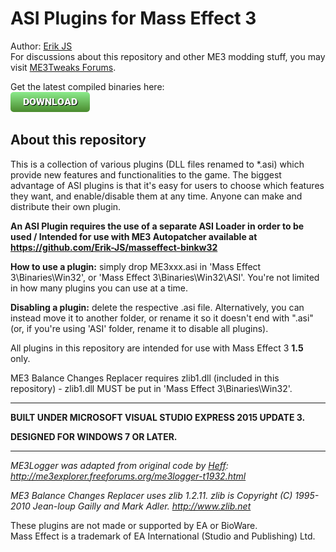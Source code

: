 # ASI Plugins for Mass Effect 3

Author: [Erik JS](https://github.com/Erik-JS)<br />
For discussions about this repository and other ME3 modding stuff, you may visit [ME3Tweaks Forums](https://me3tweaks.com/forums/).

Get the latest compiled binaries here:<br />
[![Dropbox](./button_download.png)](https://www.dropbox.com/sh/nkcxw14b9dtzpdg/AAAD1Z57FXHuU-DYQd76NwX_a?dl=0)

## About this repository

This is a collection of various plugins (DLL files renamed to *.asi) which provide new features and functionalities to the game. The biggest advantage of ASI plugins is that it's easy for users to choose which features they want, and enable/disable them at any time. Anyone can make and distribute their own plugin.

**An ASI Plugin requires the use of a separate ASI Loader in order to be used / Intended for use with ME3 Autopatcher available at https://github.com/Erik-JS/masseffect-binkw32**

**How to use a plugin:** simply drop ME3xxx.asi in 'Mass Effect 3\Binaries\Win32', or 'Mass Effect 3\Binaries\Win32\ASI'. You're not limited in how many plugins you can use at a time.

**Disabling a plugin:** delete the respective .asi file. Alternatively, you can instead move it to another folder, or rename it so it doesn't end with ".asi" (or, if you're using 'ASI' folder, rename it to disable all plugins).

All plugins in this repository are intended for use with Mass Effect 3 **1.5** only.

ME3 Balance Changes Replacer requires zlib1.dll (included in this repository) - zlib1.dll MUST be put in 'Mass Effect 3\Binaries\Win32'.

-----------------------------------------------------------

**BUILT UNDER MICROSOFT VISUAL STUDIO EXPRESS 2015 UPDATE 3.**

**DESIGNED FOR WINDOWS 7 OR LATER.**

-----------------------------------------------------------

*ME3Logger was adapted from original code by [Heff](https://github.com/HeffU): http://me3explorer.freeforums.org/me3logger-t1932.html*

*ME3 Balance Changes Replacer uses zlib 1.2.11. zlib is Copyright (C) 1995-2010 Jean-loup Gailly and Mark Adler. http://www.zlib.net*

These plugins are not made or supported by EA or BioWare.<br />
Mass Effect is a trademark of EA International (Studio and Publishing) Ltd.